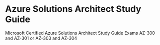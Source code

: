 # Azure Solutions Architect Study Guide
Microsoft Certified Azure Solutions Architect Study Guide Exams AZ-300 and AZ-301 or AZ-303 and AZ-304
